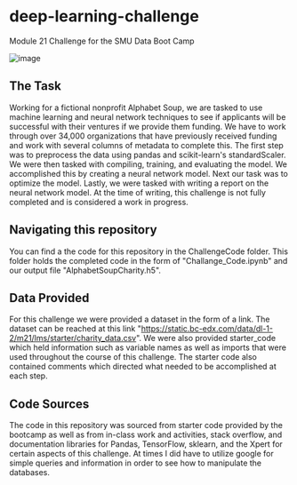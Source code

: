 # deep-learning-challenge
Module 21 Challenge for the SMU Data Boot Camp

![image](https://github.com/cisnerosjp/deep-learning-challenge/assets/97692681/8dc13758-b7b6-4251-af52-5c3396552f41)

## The Task
Working for a fictional nonprofit Alphabet Soup, we are tasked to use machine learning and neural network techniques to see if applicants will be successful with their ventures if we provide them funding. We have to work through over 34,000 organizations that have previously received funding and work with several columns of metadata to complete this. The first step was to preprocess the data using pandas and scikit-learn's standardScaler. We were then tasked with compiling, training, and evaluating the model. We accomplished this by creating a neural network model. Next our task was to optimize the model. Lastly, we were tasked with writing a report on the neural network model. At the time of writing, this challenge is not fully completed and is considered a work in progress. 

## Navigating this repository
You can find a the code for this repository in the ChallengeCode folder. This folder holds the completed code in the form of "Challange_Code.ipynb" and our output file "AlphabetSoupCharity.h5". 

## Data Provided
For this challenge we were provided a dataset in the form of a link. The dataset can be reached at this link "https://static.bc-edx.com/data/dl-1-2/m21/lms/starter/charity_data.csv". We were also provided starter_code which held information such as variable names as well as imports that were used throughout the course of this challenge. The starter code also contained comments which directed what needed to be accomplished at each step. 

## Code Sources
The code in this repository was sourced from starter code provided by the bootcamp as well as from in-class work and activities, stack overflow, and documentation libraries for Pandas, TensorFlow, sklearn, and the Xpert for certain aspects of this challenge. At times I did have to utilize google for simple queries and information in order to see how to manipulate the databases. 
